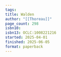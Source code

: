 ```yaml
---
tags: 
title: Walden
author: "[[Thoreau]]"
page_count: 298
isbn10: 
isbn13: OCLC:1008221216
started: 2025-04-01
finished: 2025-06-05
format: paperback
---
```

